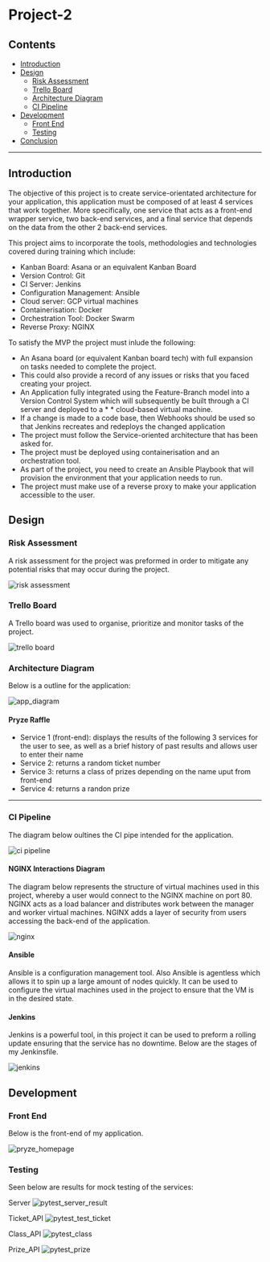 # Project-2

## Contents
* [Introduction](#Introduction)
* [Design](#Design)
    * [Risk Assessment](#Risk-Assessment)
    * [Trello Board](#Trello-Board)
    * [Architecture Diagram](#Application-Diagram)
    * [CI Pipeline](#CI-Pipeline)
* [Development](#Development)
    * [Front End](#Front-End)
    * [Testing](#Testing)
* [Conclusion](#Conclusion)

---
## __Introduction__

The objective of this project is to create service-orientated architecture for your application, this application must be composed of at least 4 services that work together. More specifically, one service that acts as a front-end wrapper service, two back-end services, and a final service that depends on the data from the other 2 back-end services.

This project aims to incorporate the tools, methodologies and technologies covered during training which include:

* Kanban Board: Asana or an equivalent Kanban Board
* Version Control: Git
* CI Server: Jenkins
* Configuration Management: Ansible
* Cloud server: GCP virtual machines
* Containerisation: Docker
* Orchestration Tool: Docker Swarm
* Reverse Proxy: NGINX

To satisfy the MVP the project must inlude the following:

* An Asana board (or equivalent Kanban board tech) with full expansion on tasks needed to complete the project.
* This could also provide a record of any issues or risks that you faced creating your project.
* An Application fully integrated using the Feature-Branch model into a Version Control System which will subsequently be built through a CI server and deployed to a * * cloud-based virtual machine.
* If a change is made to a code base, then Webhooks should be used so that Jenkins recreates and redeploys the changed application
* The project must follow the Service-oriented architecture that has been asked for.
* The project must be deployed using containerisation and an orchestration tool.
* As part of the project, you need to create an Ansible Playbook that will provision the environment that your application needs to run.
* The project must make use of a reverse proxy to make your application accessible to the user.

## __Design__

### __Risk Assessment__
A risk assessment for the project was preformed in order to mitigate any potential risks that may occur during the project.

![risk assessment](./images/Risk_Assessment.PNG)

### __Trello Board__
A Trello board was used to organise, prioritize and monitor tasks of the project.

![trello board](./images/Trello2.PNG)

### __Architecture Diagram__

Below is a outline for the application:

![app_diagram](./images/app_diagram.png)

#### Pryze Raffle
* Service 1 (front-end): displays the results of the following 3 services for the user to see, as well as a brief history of past results and allows user to enter their name
* Service 2: returns a random ticket number
* Service 3: returns a class of prizes depending on the name uput from front-end
* Service 4: returns a randon prize 

---
### __CI Pipeline__

The diagram below oultines the CI pipe intended for the application.

![ci pipeline](./images/CI-Pipeline.png)

#### NGINX Interactions Diagram
The diagram below represents the structure of virtual machines used in this project, whereby a user would connect to the NGINX machine on port 80. NGINX acts as a load balancer and distributes work between the manager and worker virtual machines. NGINX adds a layer of security from users accessing the back-end of the application.

![nginx](./images/nginx.png)

#### Ansible

Ansible is a configuration management tool. Also Ansible is agentless which allows it to spin up a large amount of nodes quickly. It can be used to configure the virtual machines used in the project to ensure that the VM is in the desired state.

#### Jenkins

Jenkins is a powerful tool, in this project it can be used to preform a rolling update ensuring that the service has no downtime. Below are the stages of my Jenkinsfile.

![jenkins](./images/jenkins.PNG)

## __Development__

### __Front End__

Below is the front-end of my application.

![pryze_homepage](./images/pryze_hompage.PNG)

### __Testing__

Seen below are results for mock testing of the services:

Server
![pytest_server_result](./images/pytest_server_result.PNG)

Ticket_API
![pytest_test_ticket](./images/pytest_test_ticket.PNG)

Class_API
![pytest_class](./images/pytest_class.PNG)

Prize_API
![pytest_prize](./images/pytest_prize.PNG)
